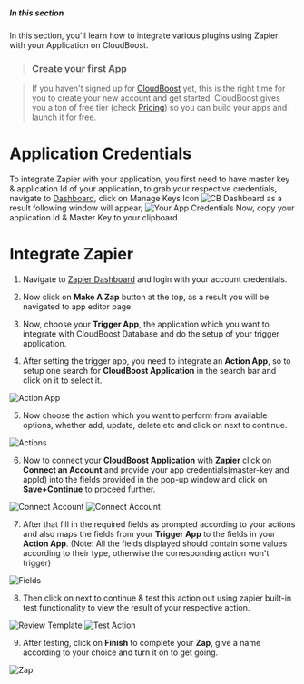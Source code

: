 ##### In this section

In this section, you'll learn how to integrate various plugins using Zapier with your Application on CloudBoost.

>### Create your first App

>If you haven't signed up for [CloudBoost](https://www.cloudboost.io) yet, this is the right time for you to create your new account and get started. CloudBoost gives you a ton of free tier (check [Pricing](https://www.cloudboost.io/pricing)) so you can build your apps and launch it for free.

# Application Credentials

To integrate Zapier with your application, you first need to have master key & application Id of your application, to grab your respective credentials, navigate to <a href="https://dashboard.cloudboost.io">Dashboard</a>, click on <span class="tut-snippet">Manage Keys Icon</span>
<img class="settings_img" alt="CB Dashboard" src="http://i.imgur.com/AC9M7dG.png">
as a result following window will appear,
<img class="settings_img" alt="Your App Credentials" src="http://i.imgur.com/PIBU1O0.png">
Now, copy your application Id & Master Key to your clipboard.


# Integrate Zapier

1. Navigate to <a href="https://zapier.com">Zapier Dashboard</a> and login with your account credentials.

2. Now click on **Make A Zap** button at the top, as a result you will be navigated to app editor page.

3. Now, choose your **Trigger App**, the application which you want to integrate with CloudBoost Database and do the setup of your trigger application.

4. After setting the trigger app, you need to integrate an **Action App**, so to setup one search for **CloudBoost Application** in the search bar and click on it to select it.
<img class="settings_img" alt="Action App" src="http://i.imgur.com/Bi39QXs.png">

5. Now choose the action which you want to perform from available options, whether add, update, delete etc and click on next to continue.
<img class="settings_img" alt="Actions" src="http://i.imgur.com/GtIpBCC.png">

6. Now to connect your **CloudBoost Application** with **Zapier** click on **Connect an Account** and provide your app credentials(master-key and appId) into the fields provided in the pop-up window and click on **Save+Continue** to proceed further.
<img class="settings_img" alt="Connect Account" src="http://i.imgur.com/nuOaNJs.png">
<img class="settings_img" alt="Connect Account" src="http://i.imgur.com/jqneIJj.jpg">

7. After that fill in the required fields as prompted according to your actions and also maps the fields from your **Trigger App** to the fields in your **Action App**. (Note: All the fields displayed should contain some values according to their type, otherwise the corresponding action won't trigger)
<img class="settings_img" alt="Fields" src="http://i.imgur.com/RBNEVlU.png">

8. Then click on next to continue & test this action out using zapier built-in test functionality to view the result of your respective action.
<img class="settings_img" alt="Review Template" src="http://i.imgur.com/GLAbk8h.png">
<img class="settings_img" alt="Test Action" src="http://i.imgur.com/VgK4IVR.png">

9. After testing, click on **Finish** to complete your **Zap**, give a name according to your choice and turn it on to get going.
<img class="settings_img" alt="Zap" src="http://i.imgur.com/pHopocf.png">

